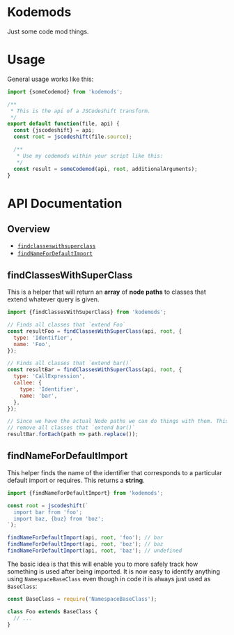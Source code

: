 # Kodemods
Just some code mod things.

# Usage

General usage works like this:

```js
import {someCodemod} from 'kodemods';

/**
 * This is the api of a JSCodeshift transform.
 */
export default function(file, api) {
  const {jscodeshift} = api;
  const root = jscodeshift(file.source);

  /**
   * Use my codemods within your script like this:
   */
  const result = someCodemod(api, root, additionalArguments);
}

```

# API Documentation

## Overview

- [`findclasseswithsuperclass`](#findclasseswithsuperclass)
- [`findNameForDefaultImport`](#findNameForDefaultImport)

## findClassesWithSuperClass

This is a helper that will return an **array** of **node paths** to classes that
extend whatever query is given.

```js
import {findClassesWithSuperClass} from 'kodemods';

// Finds all classes that `extend Foo`
const resultFoo = findClassesWithSuperClass(api, root, {
  type: 'Identifier',
  name: 'Foo',
});

// Finds all classes that `extend bar()`
const resultBar = findClassesWithSuperClass(api, root, {
  type: 'CallExpression',
  callee: {
    type: 'Identifier',
    name: 'bar',
  },
});

// Since we have the actual Node paths we can do things with them. This will
// remove all classes that `extend bar()`
resultBar.forEach(path => path.replace());
```

## findNameForDefaultImport

This helper finds the name of the identifier that corresponds to a particular
default import or requires. This returns a **string**.

```js
import {findNameForDefaultImport} from 'kodemods';

const root = jscodeshift(`
  import bar from 'foo';
  import baz, {buz} from 'boz';
`);

findNameForDefaultImport(api, root, 'foo'); // bar
findNameForDefaultImport(api, root, 'boz'); // baz
findNameForDefaultImport(api, root, 'baz'); // undefined
```

The basic idea is that this will enable you to more safely track how something
is used after being imported. It is now easy to identify anything using
`NamespaceBaseClass` even though in code it is always just used as `BaseClass`:

```js
const BaseClass = require('NamespaceBaseClass');

class Foo extends BaseClass {
  // ...
}
```
